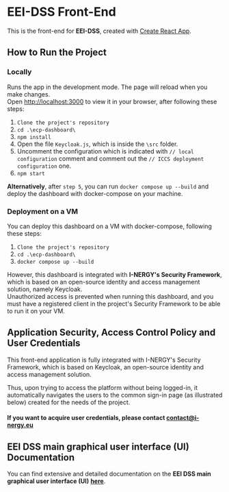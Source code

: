 # EEI-DSS Front-End

This is the front-end for **EEI-DSS**, created with [Create React App](https://github.com/facebook/create-react-app).

## How to Run the Project

### Locally

Runs the app in the development mode. The page will reload when you make changes.\
Open [http://localhost:3000](http://localhost:3000) to view it in your browser, after following these steps:

1. `Clone the project's repository`
2. `cd .\ecp-dashboard\`
3. `npm install`
4. Open the file `Keycloak.js`, which is inside the `\src` folder.
5. Uncomment the configuration which is indicated with `// local configuration` comment and comment out
   the `// ICCS deployment configuration` one.
6. `npm start`

**Alternatively**, after `step 5`, you can run `docker compose up --build` and deploy the dashboard with docker-compose
on your machine.

### Deployment on a VM

You can deploy this dashboard on a VM with docker-compose, following these steps:

1. `Clone the project's repository`
2. `cd .\ecp-dashboard\`
3. `docker compose up --build`

However, this dashboard is integrated with **I-NERGY's Security Framework**, which is based on an open-source identity
and access management solution, namely Keycloak.\
Unauthorized access is prevented when running this dashboard, and you must have a registered client in the project's
Security Framework to be able to run it on your VM.

## Application Security, Access Control Policy and User Credentials
This front-end application is fully integrated with I-NERGY's Security Framework, which is based on Keycloak, an open-source identity and access management solution. 

Thus, upon trying to access the platform without being logged-in, it automatically navigates the users to the common sign-in page (as illustrated below) created for the needs of the project.

#### If you want to acquire user credentials, please contact [contact@i-nergy.eu](mailto:contact@i-nergy.eu)

## EEI DSS main graphical user interface (UI) Documentation
You can find extensive and detailed documentation on the **EEI DSS main graphical user interface (UI)** [**here**](https://gitlab.epu.ntua.gr/i-nergy/ecp_dashboard/-/wikis/EEI-DSS-main-graphical-user-interface-(UI)-Documentation).
